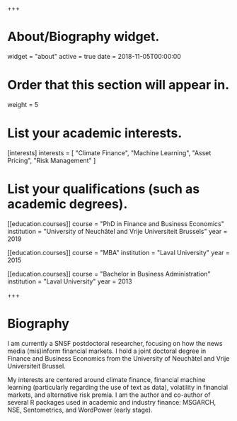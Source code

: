 +++
# About/Biography widget.
widget = "about"
active = true
date = 2018-11-05T00:00:00

# Order that this section will appear in.
weight = 5

# List your academic interests.
[interests]
interests = [
"Climate Finance", 
"Machine Learning",
"Asset Pricing",
"Risk Management"
]

# List your qualifications (such as academic degrees).

[[education.courses]]
course = "PhD in Finance and Business Economics"
institution = "University of Neuchâtel and Vrije Universiteit Brussels"
year = 2019

[[education.courses]]
course = "MBA"
institution = "Laval University"
year = 2015

[[education.courses]]
course = "Bachelor in Business Administration"
institution = "Laval University"
year = 2013

+++

# Biography

I am currently a SNSF postdoctoral researcher, focusing on how the news media (mis)inform financial markets. 
I hold a joint doctoral degree in Finance and Business Economics from the University of Neuchâtel and Vrije Universiteit Brussel. 

My interests are centered around climate finance, financial machine learning (particularly regarding the use of text as data), volatility in financial markets, and alternative risk premia. I am the author and co-author of several R packages used in academic and industry finance: MSGARCH, NSE, Sentometrics, and WordPower (early stage).

  
